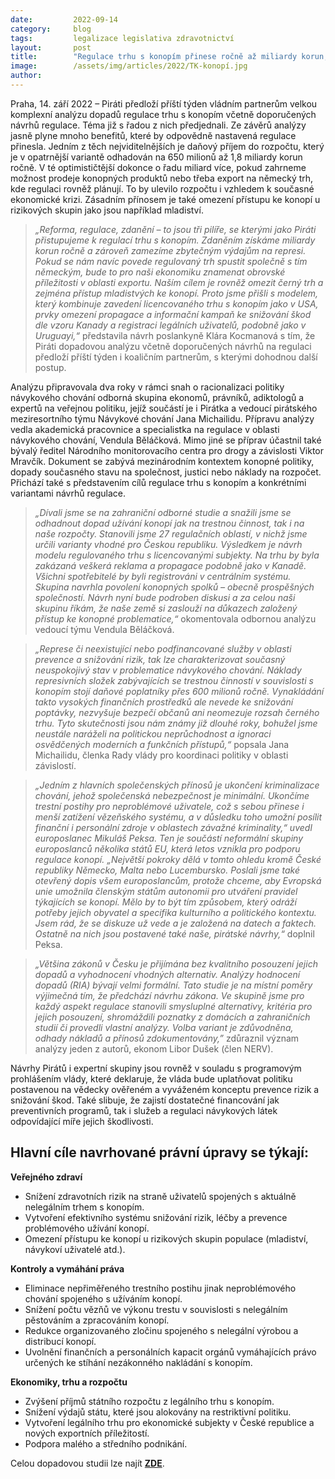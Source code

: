 ```yaml
---
date:         2022-09-14
category:     blog
tags:         legalizace legislativa zdravotnictví
layout:       post
title:        "Regulace trhu s konopím přinese ročně až miliardy korun, potvrdila expertní studie. Piráti předloží návrhy na regulaci vládním partnerům"
image:        /assets/img/articles/2022/TK-konopí.jpg
author:       
---
```


Praha, 14. září 2022 – Piráti předloží příští týden vládním partnerům velkou komplexní analýzu dopadů regulace trhu s konopím včetně doporučených návrhů regulace. Téma již s řadou z nich předjednali. Ze závěrů analýzy jasně plyne mnoho benefitů, které by odpovědně nastavená regulace přinesla. Jedním z těch nejviditelnějších je daňový příjem do rozpočtu, který je v opatrnější variantě odhadován na 650 milionů až 1,8 miliardy korun ročně. V té optimističtější dokonce o řadu miliard více, pokud zahrneme možnost prodeje konopných produktů nebo třeba export na německý trh, kde regulaci rovněž plánují. To by ulevilo rozpočtu i vzhledem k současné ekonomické krizi. Zásadním přínosem je také omezení přístupu ke konopí u rizikových skupin jako jsou například mladiství. 

> *„Reforma, regulace, zdanění – to jsou tři pilíře, se kterými jako Piráti přistupujeme k regulací trhu s konopím. Zdaněním získáme miliardy korun ročně a zároveň zamezíme zbytečným výdajům na represi. Pokud se nám navíc povede regulovaný trh spustit společně s tím německým, bude to pro naši ekonomiku znamenat obrovské příležitosti v oblasti exportu. Naším cílem je rovněž omezit černý trh a zejména přístup mladistvých ke konopí. Proto jsme přišli s modelem, který kombinuje zavedení licencovaného trhu s konopím jako v USA, prvky omezení propagace a informační kampaň ke snižování škod dle vzoru Kanady a registraci legálních uživatelů, podobně jako v Uruguayi,“* představila návrh poslankyně Klára Kocmanová s tím, že Piráti dopadovou analýzu včetně doporučených návrhů na regulaci předloží příští týden i koaličním partnerům, s kterými dohodnou další postup. 

Analýzu připravovala dva roky v rámci snah o racionalizaci politiky návykového chování odborná skupina ekonomů, právníků, adiktologů a expertů na veřejnou politiku, jejíž součástí je i Pirátka a vedoucí pirátského meziresortního týmu Návykové chování Jana Michailidu. Přípravu analýzy vedla akademická pracovnice a specialistka na regulace v oblasti návykového chování, Vendula Běláčková. Mimo jiné se příprav účastnil také bývalý ředitel Národního monitorovacího centra pro drogy a závislosti Viktor Mravčík. Dokument se zabývá mezinárodním kontextem konopné politiky, dopady současného stavu na společnost, justici nebo náklady na rozpočet. Přichází také s představením cílů regulace trhu s konopím a konkrétními variantami návrhů regulace.

> *„Dívali jsme se na zahraniční odborné studie a snažili jsme se odhadnout dopad užívání konopí jak na trestnou činnost, tak i na naše rozpočty. Stanovili jsme 27 regulačních oblastí, v nichž jsme určili varianty vhodné pro Českou republiku. Výsledkem je návrh modelu regulovaného trhu s licencovanými subjekty. Na trhu by byla zakázaná veškerá reklama a propagace podobně jako v Kanadě. Všichni spotřebitelé by byli registrováni v centrálním systému. Skupina navrhla povolení konopných spolků – obecně prospěšných společností. Návrh nyní bude podroben diskusi a za celou naši skupinu říkám, že naše země si zaslouží na důkazech založený přístup ke konopné problematice,“* okomentovala odbornou analýzu vedoucí týmu Vendula Běláčková.

> *„Represe či neexistující nebo podfinancované služby v oblasti prevence a snižování rizik, tak lze charakterizovat současný neuspokojivý stav v problematice návykového chování. Náklady represivních složek zabývajících se trestnou činností v souvislosti s konopím stojí daňové poplatníky přes 600 milionů ročně. Vynakládání takto vysokých finančních prostředků ale nevede ke snižování poptávky, nezvyšuje bezpečí občanů ani neomezuje rozsah černého trhu. Tyto skutečnosti jsou nám známy již dlouhé roky, bohužel jsme neustále naráželi na politickou neprůchodnost a ignoraci osvědčených moderních a funkčních přístupů,“* popsala Jana Michailidu, členka Rady vlády pro koordinaci politiky v oblasti závislostí.

> *„Jedním z hlavních společenských přínosů je ukončení kriminalizace chování, jehož společenská nebezpečnost je minimální. Ukončíme trestní postihy pro neproblémové uživatele, což s sebou přinese i menší zatížení vězeňského systému, a v důsledku toho umožní posílit finanční i personální zdroje v oblastech závažné kriminality,“ uvedl europoslanec Mikuláš Peksa. Ten je součástí neformální skupiny europoslanců několika států EU, která letos vznikla pro podporu regulace konopí. „Největší pokroky dělá v tomto ohledu kromě České republiky Německo, Malta nebo Lucembursko. Poslali jsme také otevřený dopis všem europoslancům, protože chceme, aby Evropská unie umožnila členským státům autonomii pro utváření pravidel týkajících se konopí. Mělo by to být tím způsobem, který odráží potřeby jejich obyvatel a specifika kulturního a politického kontextu. Jsem rád, že se diskuze už vede a je založená na datech a faktech. Ostatně na nich jsou postavené také naše, pirátské návrhy,“* doplnil Peksa. 

> *„Většina zákonů v Česku je přijímána bez kvalitního posouzení jejich dopadů a vyhodnocení vhodných alternativ. Analýzy hodnocení dopadů (RIA) bývají velmi formální. Tato studie je na místní poměry výjimečná tím, že předchází návrhu zákona. Ve skupině jsme pro každý aspekt regulace stanovili smysluplné alternativy, kritéria pro jejich posouzení, shromáždili poznatky z domácích a zahraničních studií či provedli vlastní analýzy. Volba variant je zdůvodněna, odhady nákladů a přínosů zdokumentovány,”* zdůraznil význam analýzy jeden z autorů, ekonom Libor Dušek (člen NERV). 

Návrhy Pirátů i expertní skupiny jsou rovněž v souladu s programovým prohlášením vlády, které deklaruje, že vláda bude uplatňovat politiku postavenou na vědecky ověřeném a vyváženém konceptu prevence rizik a snižování škod. Také slibuje, že zajistí dostatečné financování jak preventivních programů, tak i služeb a regulaci návykových látek odpovídající míře jejich škodlivosti.



## Hlavní cíle navrhované právní úpravy se týkají:

**Veřejného zdraví** 
* Snížení zdravotních rizik na straně uživatelů spojených s aktuálně nelegálním trhem s konopím. 
* Vytvoření efektivního systému snižování rizik, léčby a prevence problémového užívání konopí.
* Omezení přístupu ke konopí u rizikových skupin populace (mladiství, návykoví uživatelé atd.). 

**Kontroly a vymáhání práva** 
* Eliminace nepřiměřeného trestního postihu jinak neproblémového chování spojeného s užíváním konopí.
* Snížení počtu vězňů ve výkonu trestu v souvislosti s nelegálním pěstováním a zpracováním konopí. 
* Redukce organizovaného zločinu spojeného s nelegální výrobou a distribucí konopí. 
* Uvolnění finančních a personálních kapacit orgánů vymáhajících právo určených ke stíhání nezákonného nakládání s konopím. 

**Ekonomiky, trhu a rozpočtu**
* Zvýšení příjmů státního rozpočtu z legálního trhu s konopím.
* Snížení výdajů státu, které jsou alokovány na restriktivní politiku.
* Vytvoření legálního trhu pro ekonomické subjekty v České republice a nových exportních příležitostí.
* Podpora malého a středního podnikání.

Celou dopadovou studii lze najít **[ZDE](https://regulacekonopi.cz/)**.

